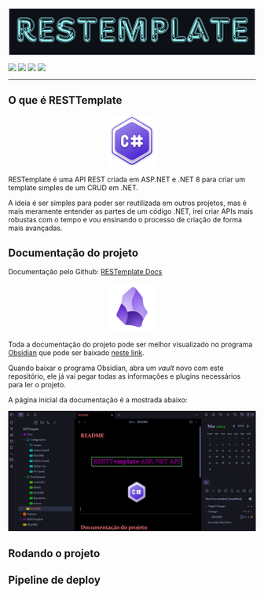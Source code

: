 
<p align="center">
	<img src="https://raw.githubusercontent.com/F4NT0/RESTTemplate/master/Docs/Configuration/images/restemplate2.png">
</p>

![](https://img.shields.io/badge/.NET-8-purple)
![](https://img.shields.io/badge/ASP.NET-8.0.2-lightblue)
![](https://img.shields.io/badge/SQLite-3.45.1-green)
![](https://img.shields.io/badge/EntityFramework.SQLite-8.0.2-magenta)

---

## O que é RESTTemplate

<p align="center">
	<img src="https://raw.githubusercontent.com/F4NT0/RESTTemplate/master/Docs/Configuration/images/csharp.svg" width="100">
</p>

RESTemplate é uma API REST criada em ASP.NET e .NET 8 para criar um template simples de um CRUD em .NET.

A ideia é ser simples para poder ser reutilizada em outros projetos, mas é mais meramente entender as partes de um código .NET, irei criar APIs mais robustas com o tempo e vou ensinando o processo de criação de forma mais avançadas.


## Documentação do projeto

Documentação pelo Github: [RESTemplate Docs](Docs/README.md) 

<p align="center">
	<img src="https://raw.githubusercontent.com/F4NT0/RESTTemplate/master/Docs/Configuration/images/obsidian_icon.png" width="100">
</p>

Toda a documentação do projeto pode ser melhor visualizado no programa [Obsidian](https://obsidian.md/) que pode ser baixado [neste link](https://obsidian.md/download).

Quando baixar o programa Obsidian, abra um _vault_ novo com este repositório, ele já vai pegar todas as informações e plugins necessários para ler o projeto.

A página inicial da documentação é a mostrada abaixo:

![Visual do Obsidian](Docs/Configuration/images/obsidian_view.png)


## Rodando o projeto

## Pipeline de deploy

